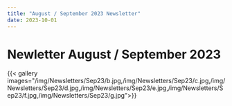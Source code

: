 ```yaml
---
title: "August / September 2023 Newsletter"
date: 2023-10-01
---
```


# Newletter August / September 2023
{{< gallery images="/img/Newsletters/Sep23/b.jpg,/img/Newsletters/Sep23/c.jpg,/img/Newsletters/Sep23/d.jpg,/img/Newsletters/Sep23/e.jpg,/img/Newsletters/Sep23/f.jpg,/img/Newsletters/Sep23/g.jpg">}}